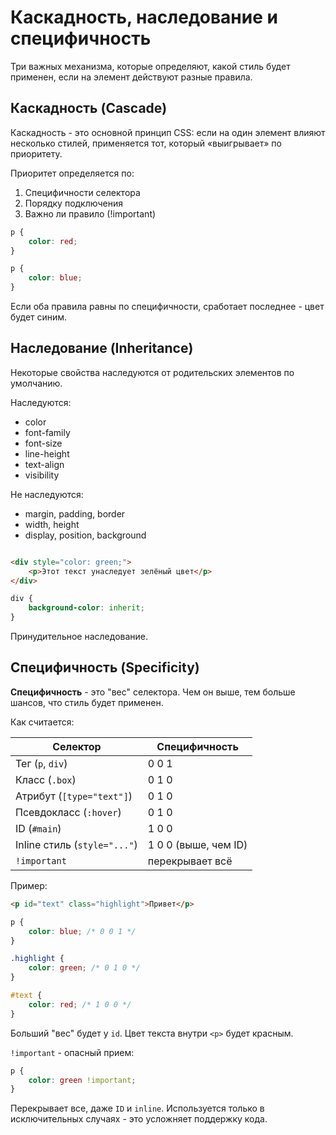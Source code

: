 # Каскадность, наследование и специфичность #

Три важных механизма, которые определяют, какой стиль будет применен, если на элемент действуют разные правила.

## Каскадность (Cascade) ##

Каскадность - это основной принцип CSS: если на один элемент влияют несколько стилей, применяется тот, который
«выигрывает» по приоритету.

Приоритет определяется по:

1. Специфичности селектора
2. Порядку подключения
3. Важно ли правило (!important)

````css
p {
    color: red;
}

p {
    color: blue;
}
````

Если оба правила равны по специфичности, сработает последнее - цвет будет синим.

## Наследование (Inheritance) ##

Некоторые свойства наследуются от родительских элементов по умолчанию.

Наследуются:

* color
* font-family
* font-size
* line-height
* text-align
* visibility

Не наследуются:

* margin, padding, border
* width, height
* display, position, background

````html

<div style="color: green;">
    <p>Этот текст унаследует зелёный цвет</p>
</div>
````

````css
div {
    background-color: inherit;
}
````

Принудительное наследование.

## Специфичность (Specificity) ##

**Специфичность** - это "вес" селектора. Чем он выше, тем больше шансов, что стиль будет применен.

Как считается:

| Селектор                     | Специфичность        |
|------------------------------|----------------------|
| Тег (`p`, `div`)             | 0 0 1                |
| Класс (`.box`)               | 0 1 0                |
| Атрибут (`[type="text"]`)    | 0 1 0                |
| Псевдокласс (`:hover`)       | 0 1 0                |
| ID (`#main`)                 | 1 0 0                |
| Inline стиль (`style="..."`) | 1 0 0 (выше, чем ID) |
| `!important`                 | перекрывает всё      |

Пример:

````html
<p id="text" class="highlight">Привет</p>
````

````css
p {
    color: blue; /* 0 0 1 */
}

.highlight {
    color: green; /* 0 1 0 */
}

#text {
    color: red; /* 1 0 0 */
}
````

Больший "вес" будет у `id`. Цвет текста внутри `<p>` будет красным.

`!important` - опасный прием:

````css
p {
    color: green !important;
}
````

Перекрывает все, даже `ID` и `inline`. Используется только в исключительных случаях - это усложняет поддержку кода.